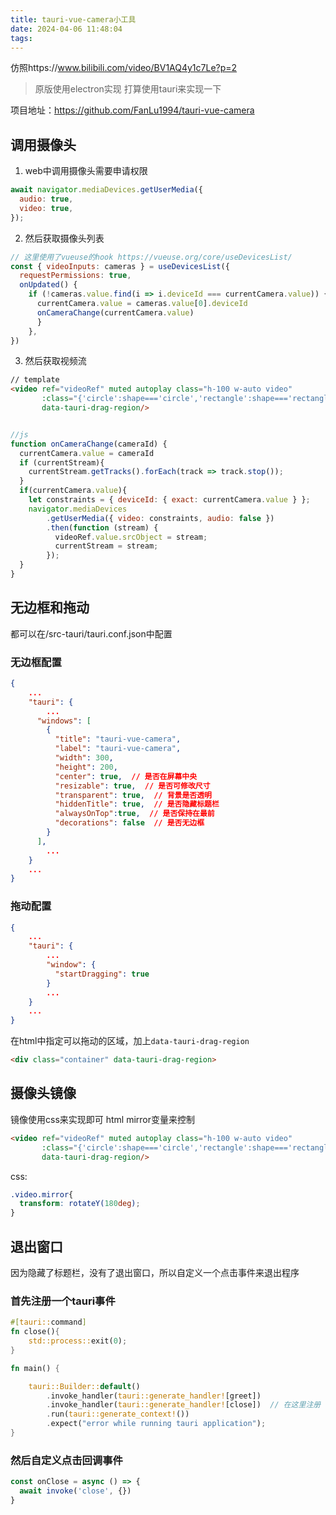```yaml
---
title: tauri-vue-camera小工具
date: 2024-04-06 11:48:04
tags:
---
```

仿照https://www.bilibili.com/video/BV1AQ4y1c7Le?p=2
> 原版使用electron实现
> 打算使用tauri来实现一下

项目地址：https://github.com/FanLu1994/tauri-vue-camera

## 调用摄像头
1. web中调用摄像头需要申请权限
```js
await navigator.mediaDevices.getUserMedia({  
  audio: true,  
  video: true,  
});
```

2. 然后获取摄像头列表
```js
// 这里使用了vueuse的hook https://vueuse.org/core/useDevicesList/
const { videoInputs: cameras } = useDevicesList({  
  requestPermissions: true,  
  onUpdated() {  
    if (!cameras.value.find(i => i.deviceId === currentCamera.value)) {  
      currentCamera.value = cameras.value[0].deviceId  
      onCameraChange(currentCamera.value)  
      }  
    },  
})
```
3. 然后获取视频流
```html
// template
<video ref="videoRef" muted autoplay class="h-100 w-auto video"  
       :class="{'circle':shape==='circle','rectangle':shape==='rectangle','mirror':mirror?'mirror':''}"  
       data-tauri-drag-region/>
```
```js

//js
function onCameraChange(cameraId) {  
  currentCamera.value = cameraId  
  if (currentStream){  
    currentStream.getTracks().forEach(track => track.stop());  
  }  
  if(currentCamera.value){  
    let constraints = { deviceId: { exact: currentCamera.value } };  
    navigator.mediaDevices  
        .getUserMedia({ video: constraints, audio: false })  
        .then(function (stream) {  
          videoRef.value.srcObject = stream;  
          currentStream = stream;  
        });  
  }  
}
```
## 无边框和拖动
都可以在/src-tauri/tauri.conf.json中配置

### 无边框配置
```json
{
	...
	"tauri": {  
		... 
	  "windows": [  
	    {  
	      "title": "tauri-vue-camera",  
	      "label": "tauri-vue-camera",  
	      "width": 300,  
	      "height": 200,  
	      "center": true,  // 是否在屏幕中央
	      "resizable": true,  // 是否可修改尺寸
	      "transparent": true,  // 背景是否透明
	      "hiddenTitle": true,  // 是否隐藏标题栏
	      "alwaysOnTop":true,  // 是否保持在最前
	      "decorations": false  // 是否无边框
	    }  
	  ],  
		...  
	}
	...
}
```
### 拖动配置
```json
{
	...
	"tauri": {  
		... 
		"window": {  
		  "startDragging": true  
		}
		...  
	}
	...
}
```
在html中指定可以拖动的区域，加上`data-tauri-drag-region`
```html
<div class="container" data-tauri-drag-region>
```


## 摄像头镜像
镜像使用css来实现即可
html  mirror变量来控制
```html
<video ref="videoRef" muted autoplay class="h-100 w-auto video"  
       :class="{'circle':shape==='circle','rectangle':shape==='rectangle','mirror':mirror?'mirror':''}"  
       data-tauri-drag-region/>
```
css:
```css
.video.mirror{  
  transform: rotateY(180deg);  
}
```


## 退出窗口
因为隐藏了标题栏，没有了退出窗口，所以自定义一个点击事件来退出程序
### 首先注册一个tauri事件
```rust
#[tauri::command]  
fn close(){  
    std::process::exit(0);  
}

fn main() {  

    tauri::Builder::default()  
        .invoke_handler(tauri::generate_handler![greet])  
        .invoke_handler(tauri::generate_handler![close])  // 在这里注册
        .run(tauri::generate_context!())  
        .expect("error while running tauri application");  
}
```
### 然后自定义点击回调事件
```js
const onClose = async () => {  
  await invoke('close', {})  
}
```
